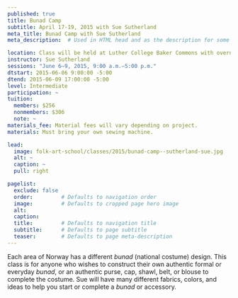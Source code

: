 ```yaml
---
published: true
title: Bunad Camp
subtitle: April 17-19, 2015 with Sue Sutherland
meta_title: Bunad Camp with Sue Sutherland
meta_description:  # Used in HTML head and as the description for some search engines

location: Class will be held at Luther College Baker Commons with overnight accommodations available. Reserve rooms by contacting Darlene Fossum-Martin at 563-382-9681, or [dfossum-martin@vesterheim.org](mailto:dfossum-martin@vesterheim.org).
instructor: Sue Sutherland
sessions: "June 6–9, 2015, 9:00 a.m.–5:00 p.m."
dtstart: 2015-06-06 9:00:00 -5:00
dtend: 2015-06-09 17:00:00 -5:00
level: Intermediate
participation: ~
tuition:
  members: $256
  nonmembers: $306
  note: ~
materials_fee: Material fees will vary depending on project.
materials: Must bring your own sewing machine.

lead:
  image: folk-art-school/classes/2015/bunad-camp--sutherland-sue.jpg
  alt: ~
  caption: ~
  pull: right

pagelist:
  exclude: false
  order:         # Defaults to navigation order  
  image:         # Defaults to cropped page hero image
  alt:
  caption:
  title:         # Defaults to navigation title
  subtitle:      # Defaults to page subtitle
  teaser:        # Defaults to page meta-description 
---
```

Each area of Norway has a different *bunad* (national costume) design. This class is for anyone who wishes to construct their own authentic formal or everyday *bunad*, or an authentic purse, cap, shawl, belt, or blouse to complete the costume. Sue will have many different fabrics, colors, and ideas to help you start or complete a *bunad* or accessory. 